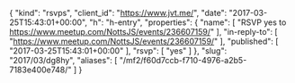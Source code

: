 {
  "kind": "rsvps",
  "client_id": "https://www.jvt.me/",
  "date": "2017-03-25T15:43:01+00:00",
  "h": "h-entry",
  "properties": {
    "name": [
      "RSVP yes to https://www.meetup.com/NottsJS/events/236607159/"
    ],
    "in-reply-to": [
      "https://www.meetup.com/NottsJS/events/236607159/"
    ],
    "published": [
      "2017-03-25T15:43:01+00:00"
    ],
    "rsvp": [
      "yes"
    ]
  },
  "slug": "2017/03/dg8hy",
  "aliases": [
    "/mf2/f60d7ccb-f710-4976-a2b5-7183e400e748/"
  ]
}
